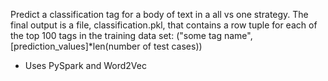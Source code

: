 Predict a classification tag for a body of text in a all vs one strategy. The final output is a file, classification.pkl, that contains a row tuple for each of the top 100 tags in the training data set: ("some tag name", [prediction_values]*len(number of test cases))

 * Uses PySpark and Word2Vec


